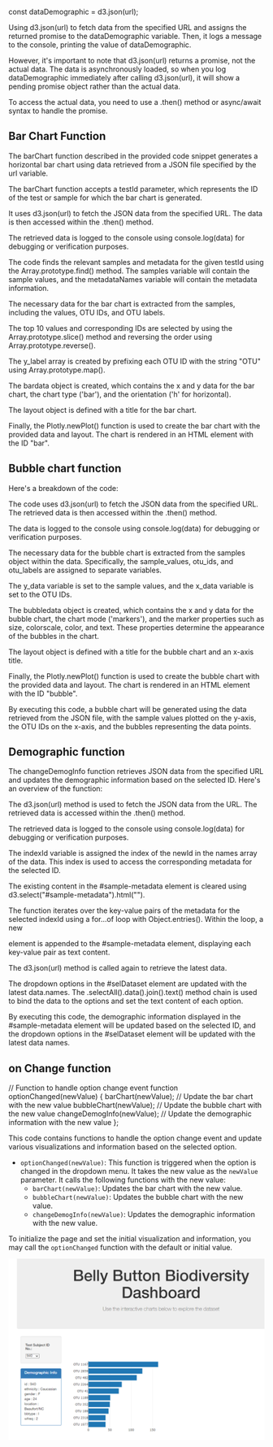 

const dataDemographic = d3.json(url);

Using d3.json(url) to fetch data from the specified URL and assigns the returned promise to the dataDemographic variable. Then, it logs a message to the console, printing the value of dataDemographic.

However, it's important to note that d3.json(url) returns a promise, not the actual data. The data is asynchronously loaded, so when you log dataDemographic immediately after calling d3.json(url), it will show a pending promise object rather than the actual data.

To access the actual data, you need to use a .then() method or async/await syntax to handle the promise.

## Bar Chart Function
The barChart function described in the provided code snippet generates a horizontal bar chart using data retrieved from a JSON file specified by the url variable.

The barChart function accepts a testId parameter, which represents the ID of the test or sample for which the bar chart is generated.

It uses d3.json(url) to fetch the JSON data from the specified URL. The data is then accessed within the .then() method.

The retrieved data is logged to the console using console.log(data) for debugging or verification purposes.

The code finds the relevant samples and metadata for the given testId using the Array.prototype.find() method. The samples variable will contain the sample values, and the metadataNames variable will contain the metadata information.

The necessary data for the bar chart is extracted from the samples, including the values, OTU IDs, and OTU labels.

The top 10 values and corresponding IDs are selected by using the Array.prototype.slice() method and reversing the order using Array.prototype.reverse().

The y_label array is created by prefixing each OTU ID with the string "OTU" using Array.prototype.map().

The bardata object is created, which contains the x and y data for the bar chart, the chart type ('bar'), and the orientation ('h' for horizontal).

The layout object is defined with a title for the bar chart.

Finally, the Plotly.newPlot() function is used to create the bar chart with the provided data and layout. The chart is rendered in an HTML element with the ID "bar".

## Bubble chart function
Here's a breakdown of the code:

The code uses d3.json(url) to fetch the JSON data from the specified URL. The retrieved data is then accessed within the .then() method.

The data is logged to the console using console.log(data) for debugging or verification purposes.

The necessary data for the bubble chart is extracted from the samples object within the data. Specifically, the sample_values, otu_ids, and otu_labels are assigned to separate variables.

The y_data variable is set to the sample values, and the x_data variable is set to the OTU IDs.

The bubbledata object is created, which contains the x and y data for the bubble chart, the chart mode ('markers'), and the marker properties such as size, colorscale, color, and text. These properties determine the appearance of the bubbles in the chart.

The layout object is defined with a title for the bubble chart and an x-axis title.

Finally, the Plotly.newPlot() function is used to create the bubble chart with the provided data and layout. The chart is rendered in an HTML element with the ID "bubble".

By executing this code, a bubble chart will be generated using the data retrieved from the JSON file, with the sample values plotted on the y-axis, the OTU IDs on the x-axis, and the bubbles representing the data points.





## Demographic function
The changeDemogInfo function retrieves JSON data from the specified URL and updates the demographic information based on the selected ID. Here's an overview of the function:

The d3.json(url) method is used to fetch the JSON data from the URL. The retrieved data is accessed within the .then() method.

The retrieved data is logged to the console using console.log(data) for debugging or verification purposes.

The indexId variable is assigned the index of the newId in the names array of the data. This index is used to access the corresponding metadata for the selected ID.

The existing content in the #sample-metadata element is cleared using d3.select("#sample-metadata").html("").

The function iterates over the key-value pairs of the metadata for the selected indexId using a for...of loop with Object.entries(). Within the loop, a new <div> element is appended to the #sample-metadata element, displaying each key-value pair as text content.

The d3.json(url) method is called again to retrieve the latest data.

The dropdown options in the #selDataset element are updated with the latest data.names. The .selectAll().data().join().text() method chain is used to bind the data to the options and set the text content of each option.

By executing this code, the demographic information displayed in the #sample-metadata element will be updated based on the selected ID, and the dropdown options in the #selDataset element will be updated with the latest data names.

## on Change function
// Function to handle option change event
function optionChanged(newValue) {
  barChart(newValue);          // Update the bar chart with the new value
  bubbleChart(newValue);       // Update the bubble chart with the new value
  changeDemogInfo(newValue);    // Update the demographic information with the new value
};

This code contains functions to handle the option change event and update various visualizations and information based on the selected option.

- `optionChanged(newValue)`: This function is triggered when the option is changed in the dropdown menu. It takes the new value as the `newValue` parameter. It calls the following functions with the new value:
    - `barChart(newValue)`: Updates the bar chart with the new value.
    - `bubbleChart(newValue)`: Updates the bubble chart with the new value.
    - `changeDemogInfo(newValue)`: Updates the demographic information with the new value.



To initialize the page and set the initial visualization and information, you may call the `optionChanged` function with the default or initial value.

![image](https://github.com/NoorBelhaj/belly-button-challenge/blob/main/ScreenShots/WelcomePageCapture.PNG)

  





